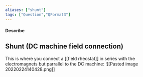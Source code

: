 ```yaml
---
aliases: ["shunt"]
tags: ["Question","QFormat3"]
---
```


#### Describe
## Shunt (DC machine field connection)
This is where you connect a [[field rheostat]] in series with the electromagnets but parrallel to the DC machine:
![[Pasted image 20220224140428.png]]